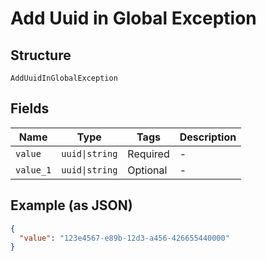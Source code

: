 
# Add Uuid in Global Exception

## Structure

`AddUuidInGlobalException`

## Fields

| Name | Type | Tags | Description |
|  --- | --- | --- | --- |
| `value` | `uuid\|string` | Required | - |
| `value_1` | `uuid\|string` | Optional | - |

## Example (as JSON)

```json
{
  "value": "123e4567-e89b-12d3-a456-426655440000"
}
```

